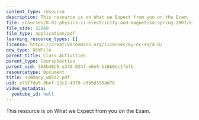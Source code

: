 ```yaml
---
content_type: resource
description: This resource is on What we Expect from you on the Exam.
file: /courses/8-02-physics-ii-electricity-and-magnetism-spring-2007/e79ffda58bef12c243f9c0b5d3954d78_summary_w05d2.pdf
file_size: 32860
file_type: application/pdf
learning_resource_types: []
license: https://creativecommons.org/licenses/by-nc-sa/4.0/
ocw_type: OCWFile
parent_title: Class Activities
parent_type: CourseSection
parent_uid: 588b48d5-a339-0347-e6e5-b16b0ec1fe7b
resourcetype: Document
title: summary_w05d2.pdf
uid: e79ffda5-8bef-12c2-43f9-c0b5d3954d78
video_metadata:
  youtube_id: null
---
```

This resource is on What we Expect from you on the Exam.
